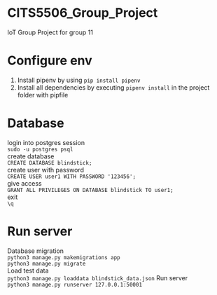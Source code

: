 # CITS5506_Group_Project
IoT Group Project for group 11

# Configure env
1. Install pipenv by using  `pip install pipenv` 
2. Install all dependencies by executing `pipenv install` in the project folder with pipfile

# Database
login into postgres session\
`sudo -u postgres psql`\
create database\
`CREATE DATABASE blindstick;`\
create user with password\
`CREATE USER user1 WITH PASSWORD '123456';`\
give access\
`GRANT ALL PRIVILEGES ON DATABASE blindstick TO user1;`\
exit\
`\q`

# Run server
Database migration \
`python3 manage.py makemigrations app` \
`python3 manage.py migrate`\
Load test data\
`python3 manage.py loaddata blindstick_data.json`
Run server\
`python3 manage.py runserver 127.0.0.1:50001`
